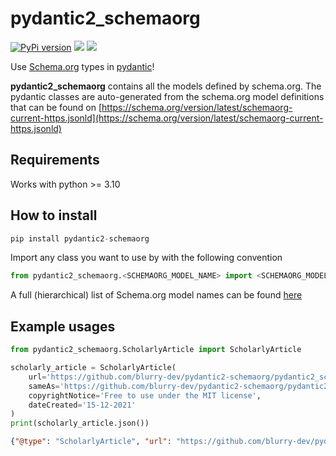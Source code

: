 # pydantic2_schemaorg

[![PyPi version](https://img.shields.io/pypi/v/pydantic2-schemaorg.svg)](https://pypi.python.org/pypi/pydantic2-schemaorg/)
[![](https://img.shields.io/badge/python-3.10+-blue.svg)](https://www.python.org/downloads/)
[![](https://img.shields.io/github/license/blurry-dev/pydantic2_schemaorg.svg)](https://github.com/blurry-dev/pydantic2_schemaorg/blob/master/LICENSE)

Use [Schema.org](https://schema.org) types in [pydantic](https://pydantic-docs.helpmanual.io/)!

**pydantic2_schemaorg** contains all the models defined by schema.org. The pydantic classes are auto-generated from the
schema.org model definitions that can be found
on [https://schema.org/version/latest/schemaorg-current-https.jsonld](https://schema.org/version/latest/schemaorg-current-https.jsonld)

## Requirements

Works with python >= 3.10

## How to install

```python
pip install pydantic2-schemaorg
```

Import any class you want to use by with the following convention

```python
from pydantic2_schemaorg.<SCHEMAORG_MODEL_NAME> import <SCHEMAORG_MODEL_NAME>
```

A full (hierarchical) list of Schema.org model names can be found [here](https://schema.org/docs/full.html)

## Example usages

```python
from pydantic2_schemaorg.ScholarlyArticle import ScholarlyArticle

scholarly_article = ScholarlyArticle(
    url='https://github.com/blurry-dev/pydantic2-schemaorg/pydantic2_schemaorg',
    sameAs='https://github.com/blurry-dev/pydantic2-schemaorg/pydantic2_schemaorg',
    copyrightNotice='Free to use under the MIT license',
    dateCreated='15-12-2021'
)
print(scholarly_article.json())
```

```json
{"@type": "ScholarlyArticle", "url": "https://github.com/blurry-dev/pydantic2-schemaorg/pydantic2_schemaorg", "sameAs": "https://github.com/blurry-dev/pydantic2-schemaorg/pydantic2_schemaorg", "copyrightNotice": "Free to use under the MIT license", "dateCreated": "15-12-2021"}
```
